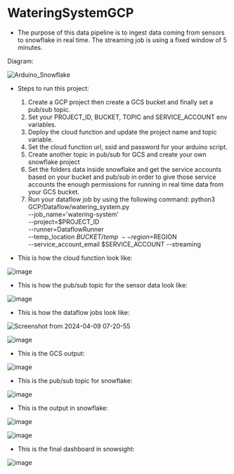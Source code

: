 # WateringSystemGCP

- The purpose of this data pipeline is to ingest data coming from sensors to snowflake in real time. The streaming job is using a fixed window of 5 minutes.

Diagram:

![Arduino_Snowflake](https://github.com/Pjvl99/WateringSystemGCP/assets/61527863/a2b6b41b-97f2-4ba7-9bf3-b1389aee77be)

- Steps to run this project:
  1. Create a GCP project then create a GCS bucket and finally set a pub/sub topic.
  2. Set your PROJECT_ID, BUCKET, TOPIC and SERVICE_ACCOUNT env variables.
  3. Deploy the cloud function and update the project name and topic variable.
  4. Set the cloud function url, ssid and password for your arduino script.
  5. Create another topic in pub/sub for GCS and create your own snowflake project
  6. Set the folders data inside snowflake and get the service accounts based on your bucket and pub/sub in order to give those service accounts the enough permissions for running in real time data from your GCS bucket.
  7. Run your dataflow job by using the following command: python3 GCP/Dataflow/watering_system.py \
--job_name='watering-system' \
--project=$PROJECT_ID \
--runner=DataflowRunner \
--temp_location $BUCKET/temp \
--region=$REGION \
--service_account_email $SERVICE_ACCOUNT
--streaming

- This is how the cloud function look like:

![image](https://github.com/Pjvl99/WateringSystemGCP/assets/61527863/8ddf61a9-3a54-4b65-818d-30f3b0a1fa39)

- This is how the pub/sub topic for the sensor data look like:

![image](https://github.com/Pjvl99/WateringSystemGCP/assets/61527863/e04ce490-1c35-4b83-8745-5d1295ffb349)

- This is how the dataflow jobs look like:

![Screenshot from 2024-04-09 07-20-55](https://github.com/Pjvl99/WateringSystemGCP/assets/61527863/abe7af68-dcc7-41f2-b0b2-24b00b9708bf)

![image](https://github.com/Pjvl99/WateringSystemGCP/assets/61527863/510a36d2-307c-48b2-aa2e-55d01923a539)

- This is the GCS output:

![image](https://github.com/Pjvl99/WateringSystemGCP/assets/61527863/1537c8c2-2455-4dba-8058-caf6cc8bc4e1)

- This is the pub/sub topic for snowflake:

![image](https://github.com/Pjvl99/WateringSystemGCP/assets/61527863/a69f5c4c-eb78-4289-83fa-4dbdf24e5f98)

- This is the output in snowflake:

![image](https://github.com/Pjvl99/WateringSystemGCP/assets/61527863/1347818d-57cf-4bbf-a0b8-08f57e1722d2)


![image](https://github.com/Pjvl99/WateringSystemGCP/assets/61527863/fe6cf258-2e93-4c1d-a489-074e15fb68c1)

- This is the final dashboard in snowsight:

![image](https://github.com/Pjvl99/WateringSystemGCP/assets/61527863/024fb45a-27b5-4cfa-ac25-b79a21c28f19)

